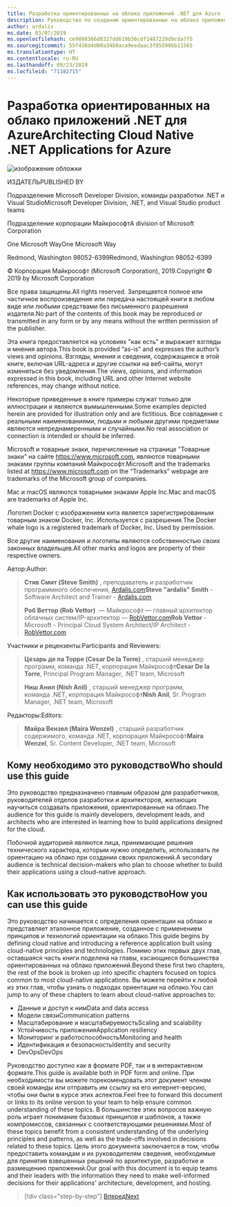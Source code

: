 ```yaml
---
title: Разработка ориентированных на облако приложений .NET для Azure
description: Руководство по созданию ориентированных на облако приложений, использующих контейнеры, микрослужбы и бессерверные функции Azure.
author: ardalis
ms.date: 03/07/2019
ms.openlocfilehash: ce9898366d0327dd619b36cdf1487229d9cda7f5
ms.sourcegitcommit: 55f438d4d00a34b9aca9eedaac3f85590bb11565
ms.translationtype: HT
ms.contentlocale: ru-RU
ms.lasthandoff: 09/23/2019
ms.locfileid: "71182715"
---
```

# <a name="architecting-cloud-native-net-applications-for-azure"></a><span data-ttu-id="882d7-103">Разработка ориентированных на облако приложений .NET для Azure</span><span class="sxs-lookup"><span data-stu-id="882d7-103">Architecting Cloud Native .NET Applications for Azure</span></span>

![изображение обложки](./media/cover.png)

<span data-ttu-id="882d7-105">ИЗДАТЕЛЬ</span><span class="sxs-lookup"><span data-stu-id="882d7-105">PUBLISHED BY</span></span>

<span data-ttu-id="882d7-106">Подразделение Microsoft Developer Division, команды разработки .NET и Visual Studio</span><span class="sxs-lookup"><span data-stu-id="882d7-106">Microsoft Developer Division, .NET, and Visual Studio product teams</span></span>

<span data-ttu-id="882d7-107">Подразделение корпорации Майкрософт</span><span class="sxs-lookup"><span data-stu-id="882d7-107">A division of Microsoft Corporation</span></span>

<span data-ttu-id="882d7-108">One Microsoft Way</span><span class="sxs-lookup"><span data-stu-id="882d7-108">One Microsoft Way</span></span>

<span data-ttu-id="882d7-109">Redmond, Washington 98052-6399</span><span class="sxs-lookup"><span data-stu-id="882d7-109">Redmond, Washington 98052-6399</span></span>

<span data-ttu-id="882d7-110">© Корпорация Майкрософт (Microsoft Corporation), 2019.</span><span class="sxs-lookup"><span data-stu-id="882d7-110">Copyright © 2019 by Microsoft Corporation</span></span>

<span data-ttu-id="882d7-111">Все права защищены.</span><span class="sxs-lookup"><span data-stu-id="882d7-111">All rights reserved.</span></span> <span data-ttu-id="882d7-112">Запрещается полное или частичное воспроизведение или передача настоящей книги в любом виде или любыми средствами без письменного разрешения издателя.</span><span class="sxs-lookup"><span data-stu-id="882d7-112">No part of the contents of this book may be reproduced or transmitted in any form or by any means without the written permission of the publisher.</span></span>

<span data-ttu-id="882d7-113">Эта книга предоставляется на условиях "как есть" и выражает взгляды и мнения автора.</span><span class="sxs-lookup"><span data-stu-id="882d7-113">This book is provided “as-is” and expresses the author’s views and opinions.</span></span> <span data-ttu-id="882d7-114">Взгляды, мнения и сведения, содержащиеся в этой книге, включая URL-адреса и другие ссылки на веб-сайты, могут изменяться без уведомления.</span><span class="sxs-lookup"><span data-stu-id="882d7-114">The views, opinions, and information expressed in this book, including URL and other Internet website references, may change without notice.</span></span>

<span data-ttu-id="882d7-115">Некоторые приведенные в книге примеры служат только для иллюстрации и являются вымышленными.</span><span class="sxs-lookup"><span data-stu-id="882d7-115">Some examples depicted herein are provided for illustration only and are fictitious.</span></span> <span data-ttu-id="882d7-116">Все совпадения с реальными наименованиями, людьми и любыми другими предметами являются непреднамеренными и случайными.</span><span class="sxs-lookup"><span data-stu-id="882d7-116">No real association or connection is intended or should be inferred.</span></span>

<span data-ttu-id="882d7-117">Microsoft и товарные знаки, перечисленные на странице "Товарные знаки" на сайте https://www.microsoft.com, являются товарными знаками группы компаний Майкрософт.</span><span class="sxs-lookup"><span data-stu-id="882d7-117">Microsoft and the trademarks listed at https://www.microsoft.com on the “Trademarks” webpage are trademarks of the Microsoft group of companies.</span></span>

<span data-ttu-id="882d7-118">Mac и macOS являются товарными знаками Apple Inc.</span><span class="sxs-lookup"><span data-stu-id="882d7-118">Mac and macOS are trademarks of Apple Inc.</span></span>

<span data-ttu-id="882d7-119">Логотип Docker с изображением кита является зарегистрированным товарным знаком Docker, Inc. Используется с разрешения.</span><span class="sxs-lookup"><span data-stu-id="882d7-119">The Docker whale logo is a registered trademark of Docker, Inc. Used by permission.</span></span>

<span data-ttu-id="882d7-120">Все другие наименования и логотипы являются собственностью своих законных владельцев.</span><span class="sxs-lookup"><span data-stu-id="882d7-120">All other marks and logos are property of their respective owners.</span></span>

<span data-ttu-id="882d7-121">Автор:</span><span class="sxs-lookup"><span data-stu-id="882d7-121">Author:</span></span>

> <span data-ttu-id="882d7-122">**Стив Смит (Steve Smith)** , преподаватель и разработчик программного обеспечения, [Ardalis.com](https://ardalis.com)</span><span class="sxs-lookup"><span data-stu-id="882d7-122">**Steve "ardalis" Smith** - Software Architect and Trainer - [Ardalis.com](https://ardalis.com)</span></span>
>
> <span data-ttu-id="882d7-123">**Роб Веттор (Rob Vettor)**  — Майкрософт — главный архитектор облачных систем/IP-архитектор — [RobVettor.com](https://robvettor.com)</span><span class="sxs-lookup"><span data-stu-id="882d7-123">**Rob Vettor** - Microsoft - Principal Cloud System Architect/IP Architect - [RobVettor.com](https://robvettor.com)</span></span>

<span data-ttu-id="882d7-124">Участники и рецензенты:</span><span class="sxs-lookup"><span data-stu-id="882d7-124">Participants and Reviewers:</span></span>

> <span data-ttu-id="882d7-125">**Цезарь де ла Торре (Cesar De la Torre)** , старший менеджер программ, команда .NET, корпорация Майкрософт</span><span class="sxs-lookup"><span data-stu-id="882d7-125">**Cesar De la Torre**, Principal Program Manager, .NET team, Microsoft</span></span>
>
> <span data-ttu-id="882d7-126">**Ниш Анил (Nish Anil)** , старший менеджер программ, команда .NET, корпорация Майкрософт</span><span class="sxs-lookup"><span data-stu-id="882d7-126">**Nish Anil**, Sr. Program Manager, .NET team, Microsoft</span></span>

<span data-ttu-id="882d7-127">Редакторы:</span><span class="sxs-lookup"><span data-stu-id="882d7-127">Editors:</span></span>

> <span data-ttu-id="882d7-128">**Майра Вензел (Maira Wenzel)** , старший разработчик содержимого, команда .NET, корпорация Майкрософт</span><span class="sxs-lookup"><span data-stu-id="882d7-128">**Maira Wenzel**, Sr. Content Developer, .NET team, Microsoft</span></span>

## <a name="who-should-use-this-guide"></a><span data-ttu-id="882d7-129">Кому необходимо это руководство</span><span class="sxs-lookup"><span data-stu-id="882d7-129">Who should use this guide</span></span>

<span data-ttu-id="882d7-130">Это руководство предназначено главным образом для разработчиков, руководителей отделов разработки и архитекторов, желающих научиться создавать приложения, ориентированные на облако.</span><span class="sxs-lookup"><span data-stu-id="882d7-130">The audience for this guide is mainly developers, development leads, and architects who are interested in learning how to build applications designed for the cloud.</span></span>

<span data-ttu-id="882d7-131">Побочной аудиторией являются лица, принимающие решения технического характера, которым нужно определить, использовать ли ориентацию на облако при создании своих приложений.</span><span class="sxs-lookup"><span data-stu-id="882d7-131">A secondary audience is technical decision-makers who plan to choose whether to build their applications using a cloud-native approach.</span></span>

## <a name="how-you-can-use-this-guide"></a><span data-ttu-id="882d7-132">Как использовать это руководство</span><span class="sxs-lookup"><span data-stu-id="882d7-132">How you can use this guide</span></span>

<span data-ttu-id="882d7-133">Это руководство начинается с определения ориентации на облако и представляет эталонное приложение, созданное с применением принципов и технологий ориентации на облако.</span><span class="sxs-lookup"><span data-stu-id="882d7-133">This guide begins by defining cloud native and introducing a reference application built using cloud-native principles and technologies.</span></span> <span data-ttu-id="882d7-134">Помимо этих первых двух глав, оставшаяся часть книги поделена на главы, касающиеся большинства ориентированных на облако приложений.</span><span class="sxs-lookup"><span data-stu-id="882d7-134">Beyond these first two chapters, the rest of the book is broken up into specific chapters focused on topics common to most cloud-native applications.</span></span> <span data-ttu-id="882d7-135">Вы можете перейти к любой из этих глав, чтобы узнать о подходах ориентации на облако.</span><span class="sxs-lookup"><span data-stu-id="882d7-135">You can jump to any of these chapters to learn about cloud-native approaches to:</span></span>

- <span data-ttu-id="882d7-136">Данные и доступ к ним</span><span class="sxs-lookup"><span data-stu-id="882d7-136">Data and data access</span></span>
- <span data-ttu-id="882d7-137">Модели связи</span><span class="sxs-lookup"><span data-stu-id="882d7-137">Communication patterns</span></span>
- <span data-ttu-id="882d7-138">Масштабирование и масштабируемость</span><span class="sxs-lookup"><span data-stu-id="882d7-138">Scaling and scalability</span></span>
- <span data-ttu-id="882d7-139">Устойчивость приложения</span><span class="sxs-lookup"><span data-stu-id="882d7-139">Application resiliency</span></span>
- <span data-ttu-id="882d7-140">Мониторинг и работоспособность</span><span class="sxs-lookup"><span data-stu-id="882d7-140">Monitoring and health</span></span>
- <span data-ttu-id="882d7-141">Идентификация и безопасность</span><span class="sxs-lookup"><span data-stu-id="882d7-141">Identity and security</span></span>
- <span data-ttu-id="882d7-142">DevOps</span><span class="sxs-lookup"><span data-stu-id="882d7-142">DevOps</span></span>

<span data-ttu-id="882d7-143">Руководство доступно как в формате PDF, так и в интерактивном формате.</span><span class="sxs-lookup"><span data-stu-id="882d7-143">This guide is available both in PDF form and online.</span></span> <span data-ttu-id="882d7-144">При необходимости вы можете порекомендовать этот документ членам своей команды или отправить им ссылку на его интернет-версию, чтобы они были в курсе этих аспектов.</span><span class="sxs-lookup"><span data-stu-id="882d7-144">Feel free to forward this document or links to its online version to your team to help ensure common understanding of these topics.</span></span> <span data-ttu-id="882d7-145">В большинстве этих вопросов важную роль играет понимание базовых принципов и шаблонов, а также компромиссов, связанных с соответствующими решениями.</span><span class="sxs-lookup"><span data-stu-id="882d7-145">Most of these topics benefit from a consistent understanding of the underlying principles and patterns, as well as the trade-offs involved in decisions related to these topics.</span></span> <span data-ttu-id="882d7-146">Цель этого документа заключается в том, чтобы предоставить командам и их руководителям сведения, необходимые для принятия взвешенных решений по архитектуре, разработке и размещению приложений.</span><span class="sxs-lookup"><span data-stu-id="882d7-146">Our goal with this document is to equip teams and their leaders with the information they need to make well-informed decisions for their applications' architecture, development, and hosting.</span></span>

>[!div class="step-by-step"]
>[<span data-ttu-id="882d7-147">Вперед</span><span class="sxs-lookup"><span data-stu-id="882d7-147">Next</span></span>](introduction.md)
